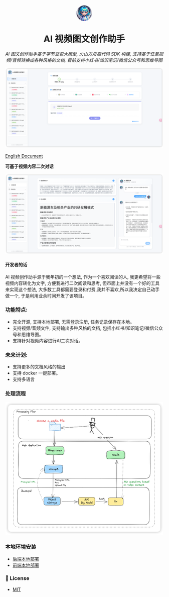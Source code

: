 <h1 align="center">
  <p>
  <img src="docs/images/logo.jpeg" alt="logo" width="50" height="50" style="border-radius: 50%;">
 </p>
  AI 视频图文创作助手
</h1>
<p align="center">
    <em> AI 图文创作助手基于字节豆包大模型, 火山方舟高代码 SDK 构建, 支持基于任意视频/音频转换成各种风格的文档, 目前支持小红书/知识笔记/微信公众号和思维导图 </em>
</p>

<p align="center">
    <img src="docs/images/img.png" alt="index">
</p>

[English Document](./README_EN.md)

**可基于视频内容二次对话**
<p align="center">
<img src="docs/images/task_details.png" alt="task details">
</p>

#### 开发者的话
AI 视频创作助手源于我年初的一个想法, 作为一个喜欢阅读的人, 我更希望将一些视频内容转化为文字, 方便我进行二次阅读和思考, 
但市面上并没有一个好的工具来实现这个想法, 大多数工具都需要登录和付费,我并不喜欢,所以我决定自己动手做一个, 于是利用业余时间开发了该项目。

### 功能特点:
- 完全开源, 支持本地部署, 无需登录注册, 任务记录保存在本地。
- 支持视频/音频文件, 支持输出多种风格的文档, 包括小红书/知识笔记/微信公众号和思维导图。
- 支持针对视频内容进行AI二次对话。

### 未来计划:
- 支持更多的文档风格的输出
- 支持 docker 一键部署。
- 支持多语言

### 处理流程
<p align="center">
<img src="docs/images/process_flow.png" alt="architecture">
</p>

### 本地环境安装
- [后端本地部署](./backend/README.md)
- [前端本地部署](./frontend/README.md)


### 📄 License
- [MIT](./LICENSE)

